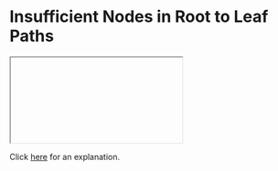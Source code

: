 # Insufficient Nodes in Root to Leaf Paths 

<iframe></iframe>

Click [here](Explanation.md) for an explanation.

